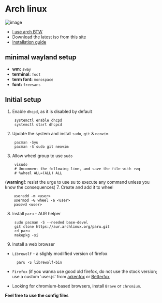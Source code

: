 # Arch linux

![image](https://github.com/user-attachments/assets/9ad673aa-d2c5-4486-87b4-e8cfba79b382)

- [I use arch BTW](https://archlinux.org/)
- Download the latest iso from this [site](https://geo.mirror.pkgbuild.com/iso/2024.09.01/)
- [Installation guide](https://wiki.archlinux.org/title/Installation_guide)

## minimal wayland setup
- **wm:** `sway`
- **terminal:** `foot`
- **term font:** `monospace`
- **font:** `freesans`

## Initial setup
1. Enable `dhcpd`, as it is disabled by default

        systemctl enable dhcpd
        systemctl start dhcpcd
   
3. Update the system and install `sudo`, `git` & `neovim`

        pacman -Syu
        pacman -S sudo git neovim
   
5. Allow wheel group to use `sudo`

        visudo
        # Uncomment the following line, and save the file with :wq
        # %wheel ALL=(ALL) ALL
   
 (**warning!**: resist the urge to use su to execute any command unless you know the consequences)
7. Create <user> and add it to wheel

        useradd -m <user>
        usermod -G wheel -a <user>
        passwd <user>

8. Install `paru` - AUR helper

        sudo pacman -S --needed base-devel
        git clone https://aur.archlinux.org/paru.git
        cd paru
        makepkg -si
   
10. Install a web browser
- `Librewolf` - a slighly modilfied version of firefox

        paru -S librewolf-bin
  
- `Firefox` (if you wanna use good old firefox, do not use the stock version; use a custom 'user.js' from [arkenfox](https://github.com/arkenfox/user.js/) or [Betterfox](https://github.com/yokoffing/BetterFox)

- Looking for chromium-based browsers, install `Brave` or `chromium`. 
  
**Feel free to use the config files**
